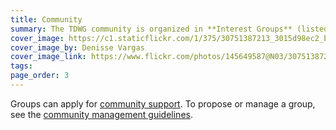 ```yaml
---
title: Community
summary: The TDWG community is organized in **Interest Groups** (listed below). These can have dedicated **Task Groups** to work on a standard or recommendation (listed on Interest Group pages). Ratified standards are maintained by **Standard Maintenance Groups** (listed on [standard pages]({filename}/pages/standards/index.md)).
cover_image: https://c1.staticflickr.com/1/375/30751387213_3015d98ec2_b.jpg
cover_image_by: Denisse Vargas
cover_image_link: https://www.flickr.com/photos/145649587@N03/30751387213/in/pool-tdwg16/
tags: 
page_order: 3
---
```


Groups can apply for [community support]({filename}/pages/community/support/index.md). To propose or manage a group, see the [community management guidelines]({filename}/pages/community/management/index.md).

<!-- subpages -->
